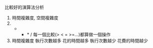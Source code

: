 比較好的演算法分析

1. 時間複雜度, 空間複雜度
2.  -   - \* / 每一個比較(> < = >=...)都算做一個操作
3. 時間複雜度 執行次數越多 花的時間越多 執行次數越少 花費的時間越少
